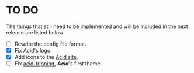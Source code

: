 # TO DO

The things that still need to be implemented and will be included in the next release are listed below:

- [ ] Rewrite the config file format.
- [x] Fix Acid's logo.
- [x] Add icons to the [Acid site](https://blckunicorn.art/acid).
- [ ] Fix [acid-tripping](https://github.com/iamtheblackunicorn/acid-tripping), ***Acid***'s first theme.
